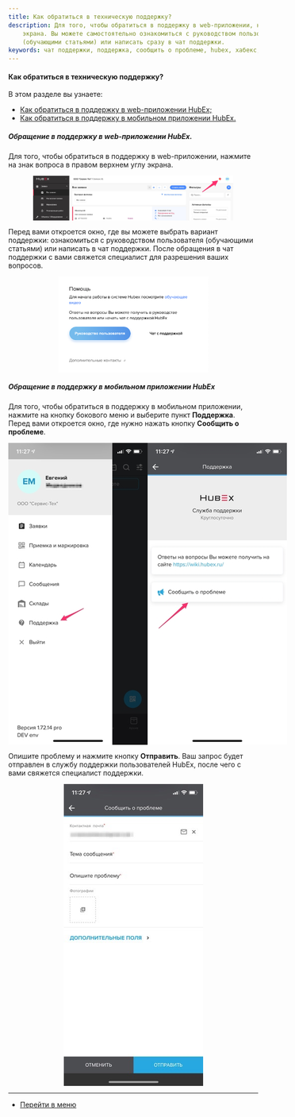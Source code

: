 ```yaml
---
title: Как обратиться в техническую поддержку?
description: Для того, чтобы обратиться в поддержку в web-приложении, нажмите на знак вопроса в правом верхнем углу
    экрана. Вы можете самостоятельно ознакомиться с руководством пользователя
    (обучающими статьями) или написать сразу в чат поддержки.
keywords: чат поддержки, поддержка, сообщить о проблеме, hubex, хабекс, хубекс, хабикс
---
```


#### Как обратиться в техническую поддержку?
В этом разделе вы узнаете:
<html>
<meta charset="utf-8">
<ul>
    <li><a href="#csweb">Как обратиться в поддержку в web-приложении HubEx;</a></li>
    <li><a href="#csma">Как обратиться в поддержку в мобильном приложении HubEx.</a></li>
</ul>
</html>
<body>
<h5 id="csweb">Обращение в поддержку в web-приложении HubEx.</h5>
<p>Для того, чтобы обратиться в поддержку в web-приложении, нажмите на знак вопроса в правом верхнем углу
    экрана.</p>
</body>
<div>
    <img style="margin: 0 auto; display: block; max-width: 80%;"
         src="/attachments/images/FAQ/USER/HowToContactSupport/htcs1.jpg"/>
</div>

<p>Перед вами откроется окно, где вы можете выбрать вариант поддержки: ознакомиться с руководством пользователя
    (обучающими статьями) или написать в чат поддержки. После обращения в чат поддержки с вами свяжется специалист для разрешения ваших вопросов.</p>
<div>
    <img style="margin: 0 auto; display: block; max-width: 60%;"
         src="/attachments/images/FAQ/USER/HowToContactSupport/htcs2.png"/>
</div>

<h5 id="csma">Обращение в поддержку в мобильном приложении HubEx</h5>

<p>Для того, чтобы обратиться в поддержку в мобильном приложении, нажмите на кнопку бокового меню и выберите пункт
    <Strong>Поддержка</Strong>. Перед вами откроется окно, где нужно нажать кнопку <Strong>Сообщить о
    проблеме</Strong>.</p>

<div style="display: flex;">
    <img style="margin: 0 auto; display: block; max-width: 100%;"
         src="/attachments/images/FAQ/USER/HowToContactSupport/htcs3.jpg"/><img
        style="margin: 0 auto; display: block; max-width: 100%;"
        src="/attachments/images/FAQ/USER/HowToContactSupport/htcs4.jpg"/>
</div>

<p>Опишите проблему и нажмите кнопку <Strong>Отправить</Strong>. Ваш запрос будет отправлен в службу поддержки пользователей HubEx, после
    чего с вами свяжется специалист поддержки.</p>

<div>
    <img style="margin: 0 auto; display: block; max-width: 100%;"
         src="/attachments/images/FAQ/USER/HowToContactSupport/htcs5.jpg"/>
</div>


___
- [Перейти в меню](http://wiki.hubex.ru)
